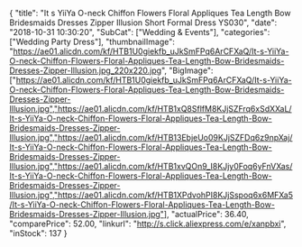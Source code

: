 {
	"title": "It s YiiYa O-neck Chiffon Flowers Floral Appliques Tea Length Bow Bridesmaids Dresses Zipper Illusion Short Formal Dress YS030",
	"date": "2018-10-31 10:30:20",
	"SubCat": ["Wedding & Events"],
	"categories": ["Wedding Party Dress"],
	"thumbnailImage": "https://ae01.alicdn.com/kf/HTB1U0giekfb_uJkSmFPq6ArCFXaQ/It-s-YiiYa-O-neck-Chiffon-Flowers-Floral-Appliques-Tea-Length-Bow-Bridesmaids-Dresses-Zipper-Illusion.jpg_220x220.jpg",
	"BigImage": ["https://ae01.alicdn.com/kf/HTB1U0giekfb_uJkSmFPq6ArCFXaQ/It-s-YiiYa-O-neck-Chiffon-Flowers-Floral-Appliques-Tea-Length-Bow-Bridesmaids-Dresses-Zipper-Illusion.jpg","https://ae01.alicdn.com/kf/HTB1xQ8SflfM8KJjSZFrq6xSdXXaL/It-s-YiiYa-O-neck-Chiffon-Flowers-Floral-Appliques-Tea-Length-Bow-Bridesmaids-Dresses-Zipper-Illusion.jpg","https://ae01.alicdn.com/kf/HTB13EbjeUo09KJjSZFDq6z9npXaj/It-s-YiiYa-O-neck-Chiffon-Flowers-Floral-Appliques-Tea-Length-Bow-Bridesmaids-Dresses-Zipper-Illusion.jpg","https://ae01.alicdn.com/kf/HTB1xvQOn9_I8KJjy0Foq6yFnVXas/It-s-YiiYa-O-neck-Chiffon-Flowers-Floral-Appliques-Tea-Length-Bow-Bridesmaids-Dresses-Zipper-Illusion.jpg","https://ae01.alicdn.com/kf/HTB1XPdvohPI8KJjSspoq6x6MFXa5/It-s-YiiYa-O-neck-Chiffon-Flowers-Floral-Appliques-Tea-Length-Bow-Bridesmaids-Dresses-Zipper-Illusion.jpg"],
	"actualPrice": 36.40,
	"comparePrice": 52.00,
	"linkurl": "http://s.click.aliexpress.com/e/xanpbxi",
	"inStock": 137
}
